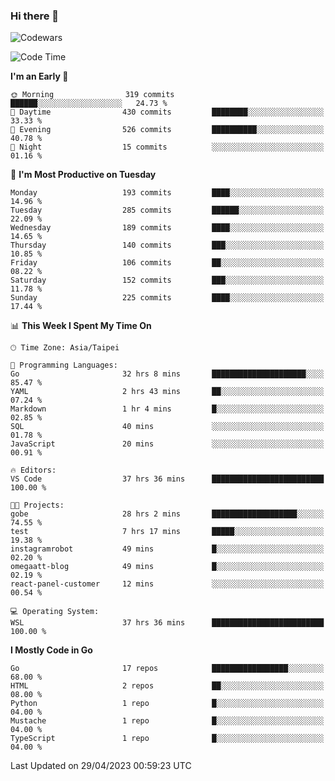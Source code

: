 ### Hi there 👋

![Codewars](https://www.codewars.com/users/omegaatt36/badges/small)

<!--START_SECTION:waka-->
![Code Time](http://img.shields.io/badge/Code%20Time-1%2C103%20hrs%2044%20mins-blue)

**I'm an Early 🐤** 

```text
🌞 Morning                319 commits         ██████░░░░░░░░░░░░░░░░░░░   24.73 % 
🌆 Daytime                430 commits         ████████░░░░░░░░░░░░░░░░░   33.33 % 
🌃 Evening                526 commits         ██████████░░░░░░░░░░░░░░░   40.78 % 
🌙 Night                  15 commits          ░░░░░░░░░░░░░░░░░░░░░░░░░   01.16 % 
```
📅 **I'm Most Productive on Tuesday** 

```text
Monday                   193 commits         ████░░░░░░░░░░░░░░░░░░░░░   14.96 % 
Tuesday                  285 commits         ██████░░░░░░░░░░░░░░░░░░░   22.09 % 
Wednesday                189 commits         ████░░░░░░░░░░░░░░░░░░░░░   14.65 % 
Thursday                 140 commits         ███░░░░░░░░░░░░░░░░░░░░░░   10.85 % 
Friday                   106 commits         ██░░░░░░░░░░░░░░░░░░░░░░░   08.22 % 
Saturday                 152 commits         ███░░░░░░░░░░░░░░░░░░░░░░   11.78 % 
Sunday                   225 commits         ████░░░░░░░░░░░░░░░░░░░░░   17.44 % 
```


📊 **This Week I Spent My Time On** 

```text
🕑︎ Time Zone: Asia/Taipei

💬 Programming Languages: 
Go                       32 hrs 8 mins       █████████████████████░░░░   85.47 % 
YAML                     2 hrs 43 mins       ██░░░░░░░░░░░░░░░░░░░░░░░   07.24 % 
Markdown                 1 hr 4 mins         █░░░░░░░░░░░░░░░░░░░░░░░░   02.85 % 
SQL                      40 mins             ░░░░░░░░░░░░░░░░░░░░░░░░░   01.78 % 
JavaScript               20 mins             ░░░░░░░░░░░░░░░░░░░░░░░░░   00.91 % 

🔥 Editors: 
VS Code                  37 hrs 36 mins      █████████████████████████   100.00 % 

🐱‍💻 Projects: 
gobe                     28 hrs 2 mins       ███████████████████░░░░░░   74.55 % 
test                     7 hrs 17 mins       █████░░░░░░░░░░░░░░░░░░░░   19.38 % 
instagramrobot           49 mins             █░░░░░░░░░░░░░░░░░░░░░░░░   02.20 % 
omegaatt-blog            49 mins             █░░░░░░░░░░░░░░░░░░░░░░░░   02.19 % 
react-panel-customer     12 mins             ░░░░░░░░░░░░░░░░░░░░░░░░░   00.54 % 

💻 Operating System: 
WSL                      37 hrs 36 mins      █████████████████████████   100.00 % 
```

**I Mostly Code in Go** 

```text
Go                       17 repos            █████████████████░░░░░░░░   68.00 % 
HTML                     2 repos             ██░░░░░░░░░░░░░░░░░░░░░░░   08.00 % 
Python                   1 repo              █░░░░░░░░░░░░░░░░░░░░░░░░   04.00 % 
Mustache                 1 repo              █░░░░░░░░░░░░░░░░░░░░░░░░   04.00 % 
TypeScript               1 repo              █░░░░░░░░░░░░░░░░░░░░░░░░   04.00 % 
```




 Last Updated on 29/04/2023 00:59:23 UTC
<!--END_SECTION:waka-->

<!--
**omegaatt36/omegaatt36** is a ✨ _special_ ✨ repository because its `README.md` (this file) appears on your GitHub profile.

Here are some ideas to get you started:

- 🔭 I’m currently working on ...
- 🌱 I’m currently learning ...
- 👯 I’m looking to collaborate on ...
- 🤔 I’m looking for help with ...
- 💬 Ask me about ...
- 📫 How to reach me: ...
- 😄 Pronouns: ...
- ⚡ Fun fact: ...
-->
